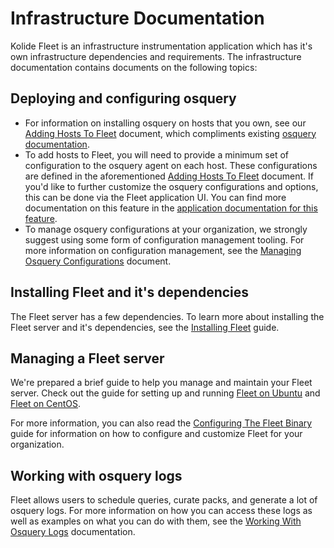 Infrastructure Documentation
============================

Kolide Fleet is an infrastructure instrumentation application which has it's own infrastructure dependencies and requirements. The infrastructure documentation contains documents on the following topics:

## Deploying and configuring osquery

- For information on installing osquery on hosts that you own, see our [Adding Hosts To Fleet](./adding-hosts-to-fleet.md) document, which compliments existing [osquery documentation](https://osquery.readthedocs.io/en/stable/).
- To add hosts to Fleet, you will need to provide a minimum set of configuration to the osquery agent on each host. These configurations are defined in the aforementioned [Adding Hosts To Fleet](./adding-hosts-to-fleet.md) document. If you'd like to further customize the osquery configurations and options, this can be done via the Fleet application UI. You can find more documentation on this feature in the [application documentation for this feature](../application/configuring-osquery-options.md).
- To manage osquery configurations at your organization, we strongly suggest using some form of configuration management tooling. For more information on configuration management, see the [Managing Osquery Configurations](./managing-osquery-configurations.md) document.

## Installing Fleet and it's dependencies

The Fleet server has a few dependencies. To learn more about installing the Fleet server and it's dependencies, see the [Installing Fleet](./installing-fleet.md) guide.

## Managing a Fleet server

We're prepared a brief guide to help you manage and maintain your Fleet server. Check out the guide for setting up and running [Fleet on Ubuntu](./fleet-on-ubuntu.md) and [Fleet on CentOS](./fleet-on-centos.md).

For more information, you can also read the [Configuring The Fleet Binary](./configuring-the-fleet-binary.md) guide for information on how to configure and customize Fleet for your organization.

## Working with osquery logs

Fleet allows users to schedule queries, curate packs, and generate a lot of osquery logs. For more information on how you can access these logs as well as examples on what you can do with them, see the [Working With Osquery Logs](./working-with-osquery-logs.md) documentation.
